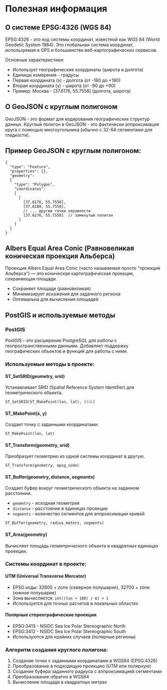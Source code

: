 # Полезная информация 

## О системе EPSG:4326 (WGS 84)
EPSG:4326 - это код системы координат, известной как WGS 84 (World Geodetic System 1984). Это глобальная система координат, используемая в GPS и большинстве веб-картографических сервисов.

Основные характеристики:
 - Использует географические координаты (широта и долгота)
 - Единицы измерения - градусы
 - Первая координата (x) - долгота (от -180 до +180)
 - Вторая координата (y) - широта (от -90 до +90)
 - Пример: Москва - [37.6176, 55.7558] (долгота, широта)

 ## О GeoJSON с круглым полигоном
GeoJSON - это формат для кодирования географических структур данных. 
Круглый полигон в GeoJSON - это фактически аппроксимация круга с помощью многоугольника (обычно с 32-64 сегментами для гладкости).

## Пример GeoJSON с круглым полигоном:
```
{
  "type": "Feature",
  "properties": {},
  "geometry":
  {
    "type": "Polygon",
    "coordinates": 
    [
      [
        [37.6176, 55.7558],
        [37.6180, 55.7558],
        // ... другие точки окружности
        [37.6176, 55.7558]  // замкнутый полигон
      ]
    ]
  }
}
```
## Albers Equal Area Conic (Равновеликая коническая проекция Альберса)
Проекция Albers Equal Area Conic (часто называемая просто "проекция Альберса") — это коническая картографическая проекция, сохраняющая площади.

 - Сохраняет площади (равновеликая)
 - Минимизирует искажения для заданного региона
 - Оптимальна для вычисления площадей

## PostGIS и используемые методы

### PostGIS
PostGIS - это расширение PostgreSQL для работы с геопространственными данными. Добавляет поддержку географических объектов и функций для работы с ними.

### Используемые методы в проекте:

#### ST_SetSRID(geometry, srid)
Устанавливает SRID (Spatial Reference System Identifier) для геометрического объекта.
```sql
ST_SetSRID(ST_MakePoint(lon, lat), 4326)
```

#### ST_MakePoint(x, y)
Создает точку с заданными координатами.
```sql
ST_MakePoint(lon, lat)
```

#### ST_Transform(geometry, srid)
Преобразует геометрию из одной системы координат в другую.
```sql
ST_Transform(geometry, epsg_code)
```

#### ST_Buffer(geometry, distance, segments)
Создает буфер вокруг геометрического объекта на заданном расстоянии.
- `geometry` - исходная геометрия
- `distance` - расстояние в единицах проекции
- `segments` - количество сегментов для аппроксимации кривой

```sql
ST_Buffer(geometry, radius_meters, segments)
```

#### ST_Area(geometry)
Вычисляет площадь геометрического объекта в квадратных единицах проекции.

### Системы координат в проекте:

#### UTM (Universal Transverse Mercator)
- EPSG коды: 32600 + zone (северное полушарие), 32700 + zone (южное полушарие)
- Зона вычисляется: `int((lon + 180) / 6) + 1`
- Используется для точных расчетов в локальных областях

#### Полярные стереографические проекции
- EPSG:3413 - NSIDC Sea Ice Polar Stereographic North
- EPSG:3412 - NSIDC Sea Ice Polar Stereographic South
- Используются для крайних случаев (полярные регионы)

### Алгоритм создания круглого полигона:
1. Создание точки с заданными координатами в WGS84 (EPSG:4326)
2. Преобразование в подходящую проекцию (UTM или полярную)
3. Создание буфера заданного радиуса с аппроксимацией сегментами
4. Преобразование обратно в WGS84
5. Вычисление площади в квадратных метрах

